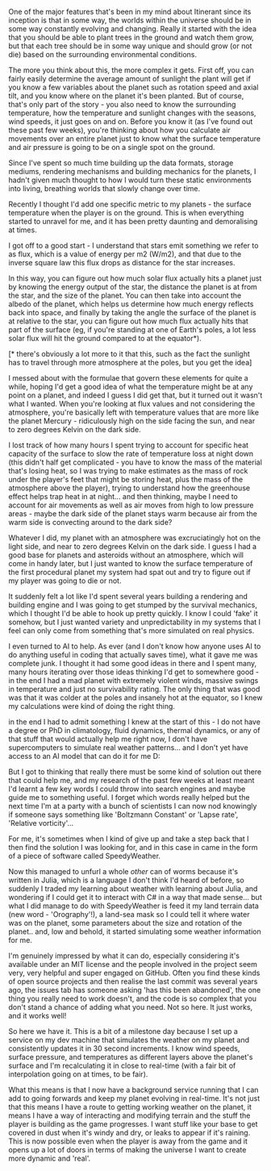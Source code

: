 
One of the major features that's been in my mind about Itinerant since its inception is that in some way, the worlds within the universe should be in some way constantly evolving and changing. Really it started with the idea that you should be able to plant trees in the ground and watch them grow, but that each tree should be in some way unique and should grow (or not die) based on the surrounding environmental conditions.

The more you think about this, the more complex it gets. First off, you can fairly easily determine the average amount of sunlight the plant will get if you know a few variables about the planet such as rotation speed and axial tilt, and you know where on the planet it's been planted. But of course, that's only part of the story - you also need to know the surrounding temperature, how the temperature and sunlight changes with the seasons, wind speeds, it just goes on and on. Before you know it (as I've found out these past few weeks), you're thinking about how you calculate air movements over an entire planet just to know what the surface temperature and air pressure is going to be on a single spot on the ground.

Since I've spent so much time building up the data formats, storage mediums, rendering mechanisms and building mechanics for the planets, I hadn't given much thought to how I would turn these static environments into living, breathing worlds that slowly change over time.

Recently I thought I'd add one specific metric to my planets - the surface temperature when the player is on the ground. This is when everything started to unravel for me, and it has been pretty daunting and demoralising at times.

I got off to a good start - I understand that stars emit something we refer to as flux, which is a value of energy per m2 (W/m2), and that due to the inverse square law this flux drops as distance for the star increases.

In this way, you can figure out how much solar flux actually hits a planet just by knowing the energy output of the star, the distance the planet is at from the star, and the size of the planet. You can then take into account the albedo of the planet, which helps us determine how much energy reflects back into space, and finally by taking the angle the surface of the planet is at relative to the star, you can figure out how much flux actually hits that part of the surface (eg, if you're standing at one of Earth's poles, a lot less solar flux will hit the ground compared to at the equator*).

[* there's obviously a lot more to it that this, such as the fact the sunlight has to travel through more atmosphere at the poles, but you get the idea]

I messed about with the formulae that govern these elements for quite a while, hoping I'd get a good idea of what the temperature might be at any point on a planet, and indeed I guess I did get that, but it turned out it wasn't what I wanted. When you're looking at flux values and not considering the atmosphere, you're basically left with temperature values that are more like the planet Mercury - ridiculously high on the side facing the sun, and near to zero degrees Kelvin on the dark side.

I lost track of how many hours I spent trying to account for specific heat capacity of the surface to slow the rate of temperature loss at night down (this didn't half get complicated - you have to know the mass of the material that's losing heat, so I was trying to make estimates as the mass of rock under the player's feet that might be storing heat, plus the mass of the atmosphere above the player), trying to understand how the greenhouse effect helps trap heat in at night... and then thinking, maybe I need to account for air movements as well as air moves from high to low pressure areas - maybe the dark side of the planet stays warm because air from the warm side is convecting around to the dark side?

Whatever I did, my planet with an atmosphere was excruciatingly hot on the light side, and near to zero degrees Kelvin on the dark side. I guess I had a good base for planets and asteroids without an atmosphere, which will come in handy later, but I just wanted to know the surface temperature of the first procedural planet my system had spat out and try to figure out if my player was going to die or not.

It suddenly felt a lot like I'd spent several years building a rendering and building engine and I was going to get stumped by the survival mechanics, which I thought I'd be able to hook up pretty quickly. I know I could 'fake' it somehow, but I just wanted variety and unpredictability in my systems that I feel can only come from something that's more simulated on real physics.

I even turned to AI to help. As ever (and I don't know how anyone uses AI to do anything useful in coding that actually saves time), what it gave me was complete junk. I thought it had some good ideas in there and I spent many, many hours iterating over those ideas thinking I'd get to somewhere good - in the end I had a mad planet with extremely violent winds, massive swings in temperature and just no survivability rating. The only thing that was good was that it was colder at the poles and insanely hot at the equator, so I knew my calculations were kind of doing the right thing.

in the end I had to admit something I knew at the start of this - I do not have a degree or PhD in climatology, fluid dynamics, thermal dynamics, or any of that stuff that would actually help me right now, I don't have supercomputers to simulate real weather patterns... and I don't yet have access to an AI model that can do it for me D:

But I got to thinking that really there must be some kind of solution out there that could help me, and my research of the past few weeks at least meant I'd learnt a few key words I could throw into search engines and maybe guide me to something useful. I forget which words really helped but the next time I'm at a party with a bunch of scientists I can now nod knowingly if someone says something like 'Boltzmann Constant' or 'Lapse rate', 'Relative vorticity'...

For me, it's sometimes when I kind of give up and take a step back that I then find the solution I was looking for, and in this case in came in the form of a piece of software called SpeedyWeather.

Now this managed to unfurl a whole *other* can of worms because it's written in Julia, which is a language I don't think I'd heard of before, so suddenly I traded my learning about weather with learning about Julia, and wondering if I could get it to interact with C# in a way that made sense... but what I did manage to do with SpeedyWeather is feed it my land terrain data (new word - 'Orography'!), a land-sea mask so I could tell it where water was on the planet, some parameters about the size and rotation of the planet.. and, low and behold, it started simulating some weather information for me.

I'm genuinely impressed by what it can do, especially considering it's available under an MIT license and the people involved in the project seem very, very helpful and super engaged on GitHub. Often you find these kinds of open source projects and then realise the last commit was several years ago, the issues tab has someone asking 'has this been abandoned', the one thing you really need to work doesn't, and the code is so complex that you don't stand a chance of adding what you need. Not so here. It just works, and it works well!

So here we have it. This is a bit of a milestone day because I set up a service on my dev machine that simulates the weather on my planet and consistently updates it in 30 second increments. I know wind speeds, surface pressure, and temperatures as different layers above the planet's surface and I'm recalculating it in close to real-time (with a fair bit of interpolation going on at times, to be fair).

What this means is that I now have a background service running that I can add to going forwards and keep my planet evolving in real-time. It's not just that this means I have a route to getting working weather on the planet, it means I have a way of interacting and modifying terrain and the stuff the player is building as the game progresses. I want stuff like your base to get covered in dust when it's windy and dry, or leaks to appear if it's raining. This is now possible even when the player is away from the game and it opens up a lot of doors in terms of making the universe I want to create more dynamic and 'real'.
